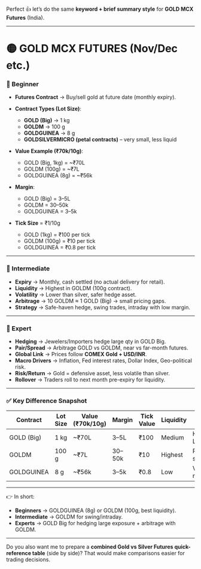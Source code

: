 Perfect 👍 let’s do the same **keyword + brief summary style** for **GOLD MCX Futures** (India).

---

# 🟡 GOLD MCX FUTURES (Nov/Dec etc.)

### 🔹 Beginner

* **Futures Contract** → Buy/sell gold at future date (monthly expiry).
* **Contract Types (Lot Size)**:

  * **GOLD (Big)** → 1 kg
  * **GOLDM** → 100 g
  * **GOLDGUINEA** → 8 g
  * **GOLDSILVERMICRO (petal contracts)** – very small, less liquid
* **Value Example (₹70k/10g)**:

  * GOLD (Big, 1kg) = \~₹70L
  * GOLDM (100g) = \~₹7L
  * GOLDGUINEA (8g) = \~₹56k
* **Margin**:

  * GOLD (Big) = 3–5L
  * GOLDM = 30–50k
  * GOLDGUINEA = 3–5k
* **Tick Size** = ₹1/10g

  * GOLD (1kg) = ₹100 per tick
  * GOLDM (100g) = ₹10 per tick
  * GOLDGUINEA = ₹0.8 per tick

---

### 🔹 Intermediate

* **Expiry** → Monthly, cash settled (no actual delivery for retail).
* **Liquidity** → Highest in GOLDM (100g contract).
* **Volatility** → Lower than silver, safer hedge asset.
* **Arbitrage** → 10 GOLDM ≈ 1 GOLD (Big) → small pricing gaps.
* **Strategy** → Safe-haven hedge, swing trades, intraday with low margin.

---

### 🔹 Expert

* **Hedging** → Jewelers/Importers hedge large qty in GOLD Big.
* **Pair/Spread** → Arbitrage GOLD vs GOLDM, near vs far-month futures.
* **Global Link** → Prices follow **COMEX Gold + USD/INR**.
* **Macro Drivers** → Inflation, Fed interest rates, Dollar Index, Geo-political risk.
* **Risk/Return** → Gold = defensive asset, less volatile than silver.
* **Rollover** → Traders roll to next month pre-expiry for liquidity.

---

### ✅ Key Difference Snapshot

| Contract   | Lot Size | Value (₹70k/10g) | Margin | Tick Value | Liquidity | Best For               |
| ---------- | -------- | ---------------- | ------ | ---------- | --------- | ---------------------- |
| GOLD (Big) | 1 kg     | \~₹70L           | 3–5L   | ₹100       | Medium    | Hedgers, Large traders |
| GOLDM      | 100 g    | \~₹7L            | 30–50k | ₹10        | Highest   | Retail, swing/intraday |
| GOLDGUINEA | 8 g      | \~₹56k           | 3–5k   | ₹0.8       | Low       | Very small retail      |

---

👉 In short:

* **Beginners** → GOLDGUINEA (8g) or GOLDM (100g, best liquidity).
* **Intermediate** → GOLDM for swing/intraday.
* **Experts** → GOLD Big for hedging large exposure + arbitrage with GOLDM.

---

Do you also want me to prepare a **combined Gold vs Silver Futures quick-reference table** (side by side)? That would make comparisons easier for trading decisions.
